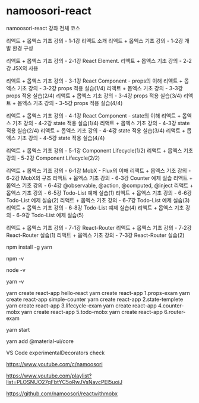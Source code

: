 # namoosori-react
namoosori-react 강좌 전체 코스

리액트 + 몹엑스 기초 강의 - 1-1강 리액트 소개
리액트 + 몹엑스 기초 강의 - 1-2강 개발 환경 구성

리액트 + 몹엑스 기초 강의 - 2-1강 React Element.
리액트 + 몹엑스 기초 강의 - 2-2강 JSX의 사용

리액트 + 몹엑스 기초 강의 - 3-1강 React Component - props의 이해
리액트 + 몹엑스 기초 강의 - 3-2강 props 적용 실습(1/4)
리액트 + 몹엑스 기초 강의 - 3-3강 props 적용 실습(2/4)
리액트 + 몹엑스 기초 강의 - 3-4강 props 적용 실습(3/4)
리액트 + 몹엑스 기초 강의 - 3-5강 props 적용 실습(4/4)

리액트 + 몹엑스 기초 강의 - 4-1강 React Component - state의 이해
리액트 + 몹엑스 기초 강의 - 4-2강 state 적용 실습(1/4)
리액트 + 몹엑스 기초 강의 - 4-3강 state 적용 실습(2/4)
리액트 + 몹엑스 기초 강의 - 4-4강 state 적용 실습(3/4)
리액트 + 몹엑스 기초 강의 - 4-5강 state 적용 실습(4/4)

리액트 + 몹엑스 기초 강의 - 5-1강 Component Lifecycle(1/2)
리액트 + 몹엑스 기초 강의 - 5-2강 Component Lifecycle(2/2)

리액트 + 몹엑스 기초 강의 - 6-1강 MobX - Flux의 이해
리액트 + 몹엑스 기초 강의 - 6-2강 MobX의 구조
리액트 + 몹엑스 기초 강의 - 6-3강 Counter 예제 실습
리액트 + 몹엑스 기초 강의 - 6-4강 @observable, @action, @computed, @inject
리액트 + 몹엑스 기초 강의 - 6-5강 Todo-List 예제 실습(1)
리액트 + 몹엑스 기초 강의 - 6-6강 Todo-List 예제 실습(2)
리액트 + 몹엑스 기초 강의 - 6-7강 Todo-List 예제 실습(3)
리액트 + 몹엑스 기초 강의 - 6-8강 Todo-List 예제 실습(4)
리액트 + 몹엑스 기초 강의 - 6-9강 Todo-List 예제 실습(5)

리액트 + 몹엑스 기초 강의 - 7-1강 React-Router
리액트 + 몹엑스 기초 강의 - 7-2강 React-Router 실습(1)
리액트 + 몹엑스 기초 강의 - 7-3강 React-Router 실습(2)

npm install -g yarn

npm -v

node -v

yarn -v

yarn create react-app hello-react
yarn create react-app 1.props-exam
yarn create react-app simple-counter
yarn create react-app 2.state-templete
yarn create react-app 3.lifecycle-exam
yarn create react-app 4.counter-mobx
yarn create react-app 5.todo-mobx
yarn create react-app 6.router-exam

yarn start

yarn add @material-ui/core

VS Code experimentalDecorators check

https://www.youtube.com/c/namoosori

https://www.youtube.com/playlist?list=PLOSNUO27qFbtYC5oRwJVsNavcPEI5uoiJ

https://github.com/namoosori/reactwithmobx